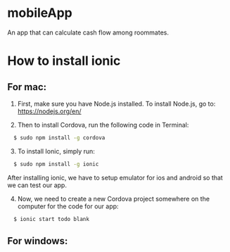 # mobileApp
An app that can calculate cash flow among roommates.

# How to install ionic

## For mac:

1. First, make sure you have Node.js installed. To install Node.js, go to: https://nodejs.org/en/

2. Then to install Cordova, run the following code in Terminal:
```sh
  $ sudo npm install -g cordova 
```
3. To install Ionic, simply run:
```sh
  $ sudo npm install -g ionic
```

After installing ionic, we have to setup emulator for ios and android so that we can test our app.

4. Now, we need to create a new Cordova project somewhere on the computer for the code for our app:
```sh
  $ ionic start todo blank
```

## For windows: 

